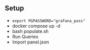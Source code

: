 

## Setup
- `export PGPASSWORD="grafana_pass"`
- docker compose up -d
- bash populate.sh
- Run Queries
- Import panel.json



